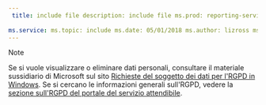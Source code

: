 ```yaml
---
 title: include file description: include file ms.prod: reporting-services services: author: eross-msft
 
ms.service: ms.topic: include ms.date: 05/01/2018 ms.author: lizross ms.custom: include file
---
```


>[!Note]
>Se si vuole visualizzare o eliminare dati personali, consultare il materiale sussidiario di Microsoft sul sito [Richieste del soggetto dei dati per l'RGPD in Windows](https://docs.microsoft.com/microsoft-365/compliance/gdpr-dsr-windows). Se si cercano le informazioni generali sull'RGPD, vedere la [sezione sull'RGPD del portale del servizio attendibile](https://servicetrust.microsoft.com/ViewPage/GDPRGetStarted).
